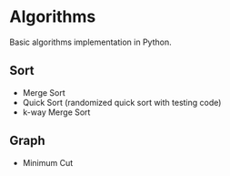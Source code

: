 # Algorithms
Basic algorithms implementation in Python.

## Sort
- Merge Sort
- Quick Sort (randomized quick sort with testing code)
- k-way Merge Sort

## Graph
- Minimum Cut
